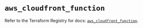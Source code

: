 # `aws_cloudfront_function`

Refer to the Terraform Registry for docs: [`aws_cloudfront_function`](https://registry.terraform.io/providers/hashicorp/aws/5.51.1/docs/resources/cloudfront_function).
